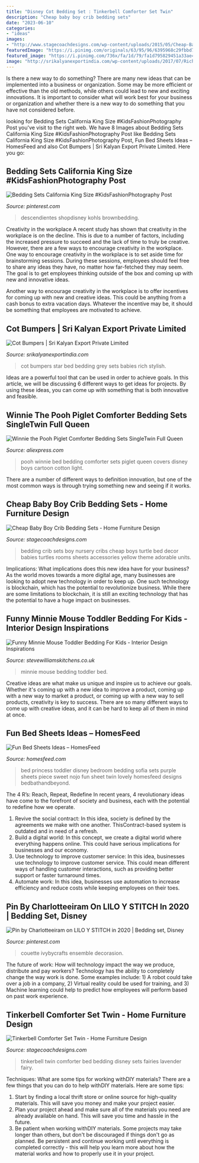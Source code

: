 ```yaml
---
title: "Disney Cot Bedding Set : Tinkerbell Comforter Set Twin"
description: "Cheap baby boy crib bedding sets"
date: "2023-06-10"
categories:
- "ideas"
images:
- "http://www.stagecoachdesigns.com/wp-content/uploads/2015/05/Cheap-Baby-Boy-Crib-Bedding-Sets.jpg"
featuredImage: "https://i.pinimg.com/originals/63/95/96/6395968c29fbbd77b1893e06576509f8.jpg"
featured_image: "https://i.pinimg.com/736x/fa/1d/79/fa1d795829451a33ae46afa9d990c093.jpg"
image: "http://srikalyanexportindia.com/wp-content/uploads/2017/07/Rich-Stylish-Cot-Bumbpers-for-babies.jpg"
---
```



Is there a new way to do something?
There are many new ideas that can be implemented into a business or organization. Some may be more efficient or effective than the old methods, while others could lead to new and exciting innovations. It is important to consider what will work best for your business or organization and whether there is a new way to do something that you have not considered before.

	

		
looking for Bedding Sets California King Size #KidsFashionPhotography Post you've visit to the right web. We have 8 Images about Bedding Sets California King Size #KidsFashionPhotography Post like Bedding Sets California King Size #KidsFashionPhotography Post, Fun Bed Sheets Ideas – HomesFeed and also Cot Bumpers | Sri Kalyan Export Private Limited. Here you go:
		
    
## Bedding Sets California King Size #KidsFashionPhotography Post

<img loading=lazy src="https://i.pinimg.com/originals/63/95/96/6395968c29fbbd77b1893e06576509f8.jpg" onerror="this.onerror=null;this.src='https://tse1.mm.bing.net/th?id=OIP.h2RGpFEBpOtKLWEg7EpAnwHaHa&amp;pid=15.1';" alt="Bedding Sets California King Size #KidsFashionPhotography Post">

_Source: pinterest.com_

>descendientes shopdisney kohls brownbedding. 

	

Creativity in the workplace
A recent study has shown that creativity in the workplace is on the decline. This is due to a number of factors, including the increased pressure to succeed and the lack of time to truly be creative. However, there are a few ways to encourage creativity in the workplace.
One way to encourage creativity in the workplace is to set aside time for brainstorming sessions. During these sessions, employees should feel free to share any ideas they have, no matter how far-fetched they may seem. The goal is to get employees thinking outside of the box and coming up with new and innovative ideas.

Another way to encourage creativity in the workplace is to offer incentives for coming up with new and creative ideas. This could be anything from a cash bonus to extra vacation days. Whatever the incentive may be, it should be something that employees are motivated to achieve.

    
## Cot Bumpers | Sri Kalyan Export Private Limited

<img loading=lazy src="http://srikalyanexportindia.com/wp-content/uploads/2017/07/Rich-Stylish-Cot-Bumbpers-for-babies.jpg" onerror="this.onerror=null;this.src='https://tse2.mm.bing.net/th?id=OIP.vHGQBFFQkLG-tPvgbvRjTgHaHa&amp;pid=15.1';" alt="Cot Bumpers | Sri Kalyan Export Private Limited">

_Source: srikalyanexportindia.com_

>cot bumpers star bed bedding grey sets babies rich stylish. 

	

Ideas are a powerful tool that can be used in order to achieve goals. In this article, we will be discussing 6 different ways to get ideas for projects. By using these ideas, you can come up with something that is both innovative and feasible.

    
## Winnie The Pooh Piglet Comforter Bedding Sets SingleTwin Full Queen

<img loading=lazy src="https://ae01.alicdn.com/kf/HTB18Gm.NpXXXXcZXVXXq6xXFXXXB/Winnie-the-Pooh-Piglet-Comforter-Bedding-Sets-SingleTwin-Full-Queen-Boys-Home-Bed-Covers-Disney-Cartoon.jpg" onerror="this.onerror=null;this.src='https://tse2.mm.bing.net/th?id=OIP.cSrn2ar-NLQkpCwvSyfljwHaHa&amp;pid=15.1';" alt="Winnie the Pooh Piglet Comforter Bedding Sets SingleTwin Full Queen">

_Source: aliexpress.com_

>pooh winnie bed bedding comforter sets piglet queen covers disney boys cartoon cotton light. 

	

There are a number of different ways to definition innovation, but one of the most common ways is through trying something new and seeing if it works.

    
## Cheap Baby Boy Crib Bedding Sets - Home Furniture Design

<img loading=lazy src="http://www.stagecoachdesigns.com/wp-content/uploads/2015/05/Cheap-Baby-Boy-Crib-Bedding-Sets.jpg" onerror="this.onerror=null;this.src='https://tse2.mm.bing.net/th?id=OIP.8TzcIXuhyDmb0Ds7BBUoAAHaHa&amp;pid=15.1';" alt="Cheap Baby Boy Crib Bedding Sets - Home Furniture Design">

_Source: stagecoachdesigns.com_

>bedding crib sets boy nursery cribs cheap boys turtle bed decor babies turtles rooms sheets accessories yellow theme adorable units. 

	

Implications: What implications does this new idea have for your business?
As the world moves towards a more digital age, many businesses are looking to adopt new technology in order to keep up. One such technology is blockchain, which has the potential to revolutionize business. While there are some limitations to blockchain, it is still an exciting technology that has the potential to have a huge impact on businesses.

    
## Funny Minnie Mouse Toddler Bedding For Kids - Interior Design Inspirations

<img loading=lazy src="http://www.stevewilliamskitchens.co.uk/wp-content/uploads/2017/01/minnie-mouse-toddler-bedding-red-1.jpg" onerror="this.onerror=null;this.src='https://tse3.mm.bing.net/th?id=OIP.O6o2Crt4IKPzxf5LhYfobwHaHa&amp;pid=15.1';" alt="Funny Minnie Mouse Toddler Bedding For Kids - Interior Design Inspirations">

_Source: stevewilliamskitchens.co.uk_

>minnie mouse bedding toddler bed. 

	

Creative ideas are what make us unique and inspire us to achieve our goals. Whether it's coming up with a new idea to improve a product, coming up with a new way to market a product, or coming up with a new way to sell products, creativity is key to success. There are so many different ways to come up with creative ideas, and it can be hard to keep all of them in mind at once.

    
## Fun Bed Sheets Ideas – HomesFeed

<img loading=lazy src="https://homesfeed.com/wp-content/uploads/2015/10/Princess-Bed-Sheet-And-Pillows-Design-For-Girl-Bedroom-With-Small-Table-And-Cabinet.jpg" onerror="this.onerror=null;this.src='https://tse2.mm.bing.net/th?id=OIP.DS_ZPIH64GMB0HMKbDU3ZQHaHa&amp;pid=15.1';" alt="Fun Bed Sheets Ideas – HomesFeed">

_Source: homesfeed.com_

>bed princess toddler disney bedroom bedding sofia sets purple sheets piece sweet nojo fun sheet twin lovely homesfeed designs bedbathandbeyond. 

	

The 4 R’s: Reach, Repeat, Redefine
In recent years, 4 revolutionary ideas have come to the forefront of society and business, each with the potential to redefine how we operate.
1. Revive the social contract: In this idea, society is defined by the agreements we make with one another. ThisContract-based system is outdated and in need of a refresh.
2. Build a digital world: In this concept, we create a digital world where everything happens online. This could have serious implications for businesses and our economy.
3. Use technology to improve customer service: In this idea, businesses use technology to improve customer service. This could mean different ways of handling customer interactions, such as providing better support or faster turnaround times. 
4. Automate work: In this idea, businesses use automation to increase efficiency and reduce costs while keeping employees on their toes.

    
## Pin By Charlotteeiram On LILO Y STITCH In 2020 | Bedding Set, Disney

<img loading=lazy src="https://i.pinimg.com/736x/fa/1d/79/fa1d795829451a33ae46afa9d990c093.jpg" onerror="this.onerror=null;this.src='https://tse4.mm.bing.net/th?id=OIP.4B0DjgZ_Va5SIMZ2lYeIBAHaHa&amp;pid=15.1';" alt="Pin by Charlotteeiram on LILO Y STITCH in 2020 | Bedding set, Disney">

_Source: pinterest.com_

>couette ivybycrafts ensemble decorasion. 

	

The future of work: How will technology impact the way we produce, distribute and pay workers?
Technology has the ability to completely change the way work is done. Some examples include: 1) A robot could take over a job in a company, 2) Virtual reality could be used for training, and 3) Machine learning could help to predict how employees will perform based on past work experience.

    
## Tinkerbell Comforter Set Twin - Home Furniture Design

<img loading=lazy src="http://www.stagecoachdesigns.com/wp-content/uploads/2016/01/Tinkerbell-Comforter-Set-Twin.jpg" onerror="this.onerror=null;this.src='https://tse2.mm.bing.net/th?id=OIP.9z0bB7vz3MaPHBcy-TSeAwHaHa&amp;pid=15.1';" alt="Tinkerbell Comforter Set Twin - Home Furniture Design">

_Source: stagecoachdesigns.com_

>tinkerbell twin comforter bed bedding disney sets fairies lavender fairy. 

	

Techniques: What are some tips for working withDIY materials?
There are a few things that you can do to help withDIY materials. Here are some tips: 
1. Start by finding a local thrift store or online source for high-quality materials. This will save you money and make your project easier. 
2. Plan your project ahead and make sure all of the materials you need are already available on hand. This will save you time and hassle in the future. 
3. Be patient when working withDIY materials. Some projects may take longer than others, but don't be discouraged if things don't go as planned. Be persistent and continue working until everything is completed correctly - this will help you learn more about how the material works and how to properly use it in your project.

